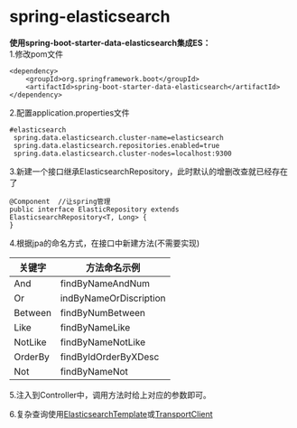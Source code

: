 # spring-elasticsearch
**使用spring-boot-starter-data-elasticsearch集成ES：**  
1.修改pom文件

    <dependency>  
	    <groupId>org.springframework.boot</groupId>  
	    <artifactId>spring-boot-starter-data-elasticsearch</artifactId>
    </dependency>

   2.配置application.properties文件
   

    #elasticsearch 
     spring.data.elasticsearch.cluster-name=elasticsearch  
     spring.data.elasticsearch.repositories.enabled=true  
     spring.data.elasticsearch.cluster-nodes=localhost:9300

3.新建一个接口继承ElasticsearchRepository，此时默认的增删改查就已经存在了

    @Component  //让spring管理
    public interface ElasticRepository extends
    ElasticsearchRepository<T, Long> {
    }
4.根据jpa的命名方式，在接口中新建方法(不需要实现)

| 关键字| 方法命名示例|
|--|--|
|  And  | findByNameAndNum |
|  Or   | indByNameOrDiscription |
|  Between| findByNumBetween|
|  Like  | findByNameLike|
|  NotLike| findByNameNotLike|
|  OrderBy| findByIdOrderByXDesc|
|  Not | findByNameNot|  


5.注入到Controller中，调用方法时给上对应的参数即可。  

6.复杂查询使用[ElasticsearchTemplate](https://docs.spring.io/spring-data/elasticsearch/docs/current/reference/html/)或[TransportClient](https://www.elastic.co/guide/en/elasticsearch/client/java-api/current/index.html)


          
   


    
          




